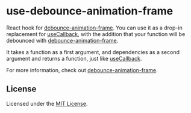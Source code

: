 # use-debounce-animation-frame
React hook for [debounce-animation-frame](https://www.npmjs.com/package/debounce-animation-frame). You can use it as a drop-in replacement for [useCallback](https://reactjs.org/docs/hooks-reference.html#usecallback), with the addition that your function will be debounced with [debounce-animation-frame](https://www.npmjs.com/package/debounce-animation-frame).

It takes a function as a first argument, and dependencies as a second argument and returns a function, just like [useCallback](https://reactjs.org/docs/hooks-reference.html#usecallback).

For more information, check out [debounce-animation-frame](https://www.npmjs.com/package/debounce-animation-frame).

## License
Licensed under the [MIT License](./LICENSE).
